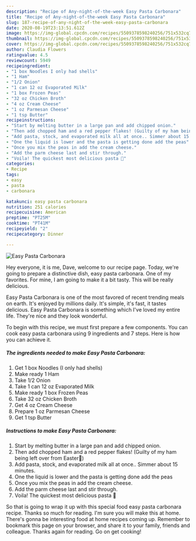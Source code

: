 ```yaml
---
description: "Recipe of Any-night-of-the-week Easy Pasta Carbonara"
title: "Recipe of Any-night-of-the-week Easy Pasta Carbonara"
slug: 187-recipe-of-any-night-of-the-week-easy-pasta-carbonara
date: 2020-08-19T23:13:51.612Z
image: https://img-global.cpcdn.com/recipes/5509378598240256/751x532cq70/easy-pasta-carbonara-recipe-main-photo.jpg
thumbnail: https://img-global.cpcdn.com/recipes/5509378598240256/751x532cq70/easy-pasta-carbonara-recipe-main-photo.jpg
cover: https://img-global.cpcdn.com/recipes/5509378598240256/751x532cq70/easy-pasta-carbonara-recipe-main-photo.jpg
author: Claudia Flowers
ratingvalue: 4.5
reviewcount: 5949
recipeingredient:
- "1 box Noodles I only had shells"
- "1 Ham"
- "1/2 Onion"
- "1 can 12 oz Evaporated Milk"
- "1 box Frozen Peas"
- "32 oz Chicken Broth"
- "4 oz Cream Cheese"
- "1 oz Parmesan Cheese"
- "1 tsp Butter"
recipeinstructions:
- "Start by melting butter in a large pan and add chipped onion."
- "Then add chopped ham and a red pepper flakes! (Guilty of my ham being left over from Easter🐰)"
- "Add pasta, stock, and evaporated milk all at once.. Simmer about 15 minutes."
- "One the liquid is lower and the pasta is getting done add the peas"
- "Once you mix the peas in add the cream cheese."
- "Add the parm cheese last and stir through."
- "Voila! The quickest most delicious pasta 🙌"
categories:
- Recipe
tags:
- easy
- pasta
- carbonara

katakunci: easy pasta carbonara 
nutrition: 251 calories
recipecuisine: American
preptime: "PT25M"
cooktime: "PT41M"
recipeyield: "2"
recipecategory: Dinner

---
```



![Easy Pasta Carbonara](https://img-global.cpcdn.com/recipes/5509378598240256/751x532cq70/easy-pasta-carbonara-recipe-main-photo.jpg)

Hey everyone, it is me, Dave, welcome to our recipe page. Today, we're going to prepare a distinctive dish, easy pasta carbonara. One of my favorites. For mine, I am going to make it a bit tasty. This will be really delicious.



Easy Pasta Carbonara is one of the most favored of recent trending meals on earth. It's enjoyed by millions daily. It's simple, it's fast, it tastes delicious. Easy Pasta Carbonara is something which I've loved my entire life. They're nice and they look wonderful.


To begin with this recipe, we must first prepare a few components. You can cook easy pasta carbonara using 9 ingredients and 7 steps. Here is how you can achieve it.

<!--inarticleads1-->

##### The ingredients needed to make Easy Pasta Carbonara:

1. Get 1 box Noodles (I only had shells)
1. Make ready 1 Ham
1. Take 1/2 Onion
1. Take 1 can 12 oz Evaporated Milk
1. Make ready 1 box Frozen Peas
1. Take 32 oz Chicken Broth
1. Get 4 oz Cream Cheese
1. Prepare 1 oz Parmesan Cheese
1. Get 1 tsp Butter




<!--inarticleads2-->

##### Instructions to make Easy Pasta Carbonara:

1. Start by melting butter in a large pan and add chipped onion.
1. Then add chopped ham and a red pepper flakes! (Guilty of my ham being left over from Easter🐰)
1. Add pasta, stock, and evaporated milk all at once.. Simmer about 15 minutes.
1. One the liquid is lower and the pasta is getting done add the peas
1. Once you mix the peas in add the cream cheese.
1. Add the parm cheese last and stir through.
1. Voila! The quickest most delicious pasta 🙌




So that is going to wrap it up with this special food easy pasta carbonara recipe. Thanks so much for reading. I'm sure you will make this at home. There's gonna be interesting food at home recipes coming up. Remember to bookmark this page on your browser, and share it to your family, friends and colleague. Thanks again for reading. Go on get cooking!
